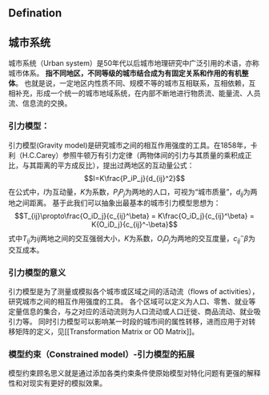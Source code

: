 ## Defination

## 城市系统
城市系统（Urban system）是50年代以后城市地理研究中广泛引用的术语，亦称城市体系。 **指不同地区，不同等级的城市结合成为有固定关系和作用的有机整体**。 也就是说，一定地区内性质不同、规模不等的城市互相联系，互相依赖，互相补充，形成一个统一的城市地域系统，在内部不断地进行物质流、能量流、人员流、信息流的交换。


### 引力模型：
引力模型(Gravity model)是研究城市之间的相互作用强度的工具。在1858年，卡利（H.C.Carey）参照牛顿万有引力定律（两物体间的引力与其质量的乘积成正比，与其距离的平方成反比），提出过两地区的互动量公式：$$I=K\frac{P_iP_j}{d_{ij}^2}$$
在公式中，$I$为互动量，$K$为系数，$P_iP_j$为两地的人口，可视为“城市质量”，$d_{ij}$为两地之间距离。
基于此我们可以抽象出最基本的城市引力模型思想为：$$T_{ij}\propto\frac{O_iD_j}{c_{ij}^\beta} = K\frac{O_iD_j}{c_{ij}^\beta} = K{O_iD_j}{c_{ij}^-\beta}$$
式中$T_{ij}$为$ij$两地之间的交互强弱大小，$K$为系数，$O_iD_j$为两地的交互度量，${c_{ij}^-\beta}$为交互成本。

### 引力模型的意义
引力模型是为了测量或模拟各个城市或区域之间的活动流（flows of activities），研究城市之间的相互作用强度的工具。 各个区域可以定义为人口、零售、就业等定量信息的集合，与之对应的活动流则为人口流动或人口迁徙、商品流动、就业吸引力等。
同时引力模型可以影响某一时段的城市间的属性转移，进而应用于对转移矩阵的定义，见[[Transformation Matrix or OD Matrix]]。

### 模型约束（Constrained model）-引力模型的拓展

模型约束顾名思义就是通过添加各类约束条件使原始模型对特化问题有更强的解释性和对现实有更好的模拟效果。

